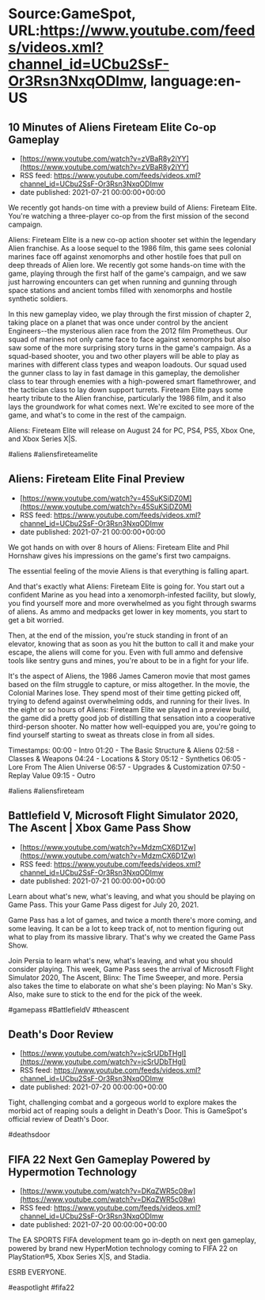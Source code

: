# Source:GameSpot, URL:https://www.youtube.com/feeds/videos.xml?channel_id=UCbu2SsF-Or3Rsn3NxqODImw, language:en-US

## 10 Minutes of Aliens Fireteam Elite Co-op Gameplay
 - [https://www.youtube.com/watch?v=zVBaR8y2iYY](https://www.youtube.com/watch?v=zVBaR8y2iYY)
 - RSS feed: https://www.youtube.com/feeds/videos.xml?channel_id=UCbu2SsF-Or3Rsn3NxqODImw
 - date published: 2021-07-21 00:00:00+00:00

We recently got hands-on time with a preview build of Aliens: Fireteam Elite. You're watching a three-player co-op from the first mission of the second campaign.

Aliens: Fireteam Elite is a new co-op action shooter set within the legendary Alien franchise. As a loose sequel to the 1986 film, this game sees colonial marines face off against xenomorphs and other hostile foes that pull on deep threads of Alien lore. We recently got some hands-on time with the game, playing through the first half of the game's campaign, and we saw just harrowing encounters can get when running and gunning through space stations and ancient tombs filled with xenomorphs and hostile synthetic soldiers.

In this new gameplay video, we play through the first mission of chapter 2, taking place on a planet that was once under control by the ancient Engineers--the mysterious alien race from the 2012 film Prometheus. Our squad of marines not only came face to face against xenomorphs but also saw some of the more surprising story turns in the game's campaign. As a squad-based shooter, you and two other players will be able to play as marines with different class types and weapon loadouts. Our squad used the gunner class to lay in fast damage in this gameplay, the demolisher class to tear through enemies with a high-powered smart flamethrower, and the tactician class to lay down support turrets. Fireteam Elite pays some hearty tribute to the Alien franchise, particularly the 1986 film, and it also lays the groundwork for what comes next. We're excited to see more of the game, and what's to come in the rest of the campaign.

Aliens: Fireteam Elite will release on August 24 for PC, PS4, PS5, Xbox One, and Xbox Series X|S.

#aliens #aliensfireteamelite

## Aliens: Fireteam Elite Final Preview
 - [https://www.youtube.com/watch?v=45SuKSiDZ0M](https://www.youtube.com/watch?v=45SuKSiDZ0M)
 - RSS feed: https://www.youtube.com/feeds/videos.xml?channel_id=UCbu2SsF-Or3Rsn3NxqODImw
 - date published: 2021-07-21 00:00:00+00:00

We got hands on with over 8 hours of Aliens: Fireteam Elite and Phil Hornshaw gives his impressions on the game's first two campaigns.

The essential feeling of the movie Aliens is that everything is falling apart.

And that's exactly what Aliens: Fireteam Elite is going for. You start out a confident Marine as you head into a xenomorph-infested facility, but slowly, you find yourself more and more overwhelmed as you fight through swarms of aliens. As ammo and medpacks get lower in key moments, you start to get a bit worried.

Then, at the end of the mission, you're stuck standing in front of an elevator, knowing that as soon as you hit the button to call it and make your escape, the aliens will come for you. Even with full ammo and defensive tools like sentry guns and mines, you're about to be in a fight for your life. 

It's the aspect of Aliens, the 1986 James Cameron movie that most games based on the film struggle to capture, or miss altogether. In the movie, the Colonial Marines lose. They spend most of their time getting picked off, trying to defend against overwhelming odds, and running for their lives. In the eight or so hours of Aliens: Fireteam Elite we played in a preview build, the game did a pretty good job of distilling that sensation into a cooperative third-person shooter. No matter how well-equipped you are, you're going to find yourself starting to sweat as threats close in from all sides.

Timestamps:
00:00 - Intro
01:20 - The Basic Structure & Aliens
02:58 - Classes & Weapons
04:24 - Locations & Story
05:12 - Synthetics
06:05 - Lore From The Alien Universe
06:57 - Upgrades & Customization
07:50 - Replay Value
09:15 - Outro

#aliens #aliensfireteam

## Battlefield V, Microsoft Flight Simulator 2020, The Ascent | Xbox Game Pass Show
 - [https://www.youtube.com/watch?v=MdzmCX6D1Zw](https://www.youtube.com/watch?v=MdzmCX6D1Zw)
 - RSS feed: https://www.youtube.com/feeds/videos.xml?channel_id=UCbu2SsF-Or3Rsn3NxqODImw
 - date published: 2021-07-21 00:00:00+00:00

Learn about what's new, what's leaving, and what you should be playing on Game Pass. This your Game Pass digest for July 20, 2021.

Game Pass has a lot of games, and twice a month there's more coming, and some leaving. It can be a lot to keep track of, not to mention figuring out what to play from its massive library. That's why we created the Game Pass Show. 

Join Persia to learn what's new, what's leaving, and what you should consider playing. This week, Game Pass sees the arrival of Microsoft Flight Simulator 2020, The Ascent, Blinx: The Time Sweeper, and more. Persia also takes the time to elaborate on what she's been playing: No Man's Sky. Also, make sure to stick to the end for the pick of the week.

#gamepass #BattlefieldV #theascent

## Death's Door Review
 - [https://www.youtube.com/watch?v=jcSrUDbTHgI](https://www.youtube.com/watch?v=jcSrUDbTHgI)
 - RSS feed: https://www.youtube.com/feeds/videos.xml?channel_id=UCbu2SsF-Or3Rsn3NxqODImw
 - date published: 2021-07-20 00:00:00+00:00

Tight, challenging combat and a gorgeous world to explore makes the morbid act of reaping souls a delight in Death's Door. This is GameSpot's official review of Death's Door.

#deathsdoor

## FIFA 22 Next Gen Gameplay Powered by Hypermotion Technology
 - [https://www.youtube.com/watch?v=DKqZWR5c08w](https://www.youtube.com/watch?v=DKqZWR5c08w)
 - RSS feed: https://www.youtube.com/feeds/videos.xml?channel_id=UCbu2SsF-Or3Rsn3NxqODImw
 - date published: 2021-07-20 00:00:00+00:00

The EA SPORTS FIFA development team go in-depth on next gen gameplay, powered by brand new HyperMotion technology coming to FIFA 22 on PlayStation®5, Xbox Series X|S, and Stadia.

ESRB EVERYONE.

#easpotlight #fifa22


